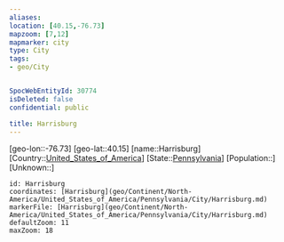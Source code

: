 ```yaml
---
aliases: 
location: [40.15,-76.73]
mapzoom: [7,12] 
mapmarker: city 
type: City
tags:
- geo/City


SpocWebEntityId: 30774
isDeleted: false
confidential: public

title: Harrisburg
---
```

[geo-lon::-76.73]
[geo-lat::40.15]
[name::Harrisburg]
[Country::[United_States_of_America](geo/Continent/North-America/United_States_of_America.md)]
[State::[Pennsylvania](geo/Continent/North-America/United_States_of_America/Pennsylvania.md)]
[Population::]
[Unknown::]


```leaflet
id: Harrisburg
coordinates: [Harrisburg](geo/Continent/North-America/United_States_of_America/Pennsylvania/City/Harrisburg.md)
markerFile: [Harrisburg](geo/Continent/North-America/United_States_of_America/Pennsylvania/City/Harrisburg.md)
defaultZoom: 11 
maxZoom: 18
```


